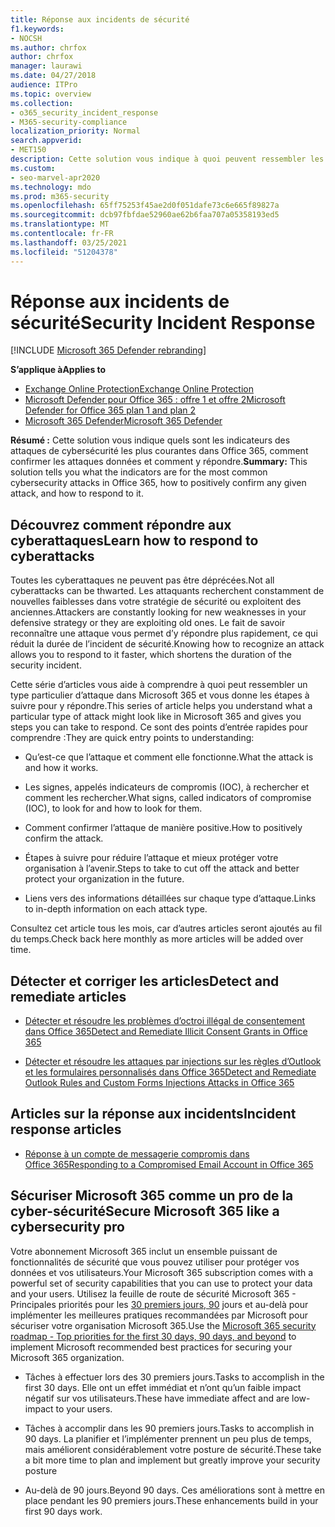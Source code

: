 ```yaml
---
title: Réponse aux incidents de sécurité
f1.keywords:
- NOCSH
ms.author: chrfox
author: chrfox
manager: laurawi
ms.date: 04/27/2018
audience: ITPro
ms.topic: overview
ms.collection:
- o365_security_incident_response
- M365-security-compliance
localization_priority: Normal
search.appverid:
- MET150
description: Cette solution vous indique à quoi peuvent ressembler les attaques de cybersécurité les plus courantes dans Microsoft 365 et comment y répondre
ms.custom:
- seo-marvel-apr2020
ms.technology: mdo
ms.prod: m365-security
ms.openlocfilehash: 65ff75253f45ae2d0f051dafe73c6e665f89827a
ms.sourcegitcommit: dcb97fbfdae52960ae62b6faa707a05358193ed5
ms.translationtype: MT
ms.contentlocale: fr-FR
ms.lasthandoff: 03/25/2021
ms.locfileid: "51204378"
---
```

# <a name="security-incident-response"></a><span data-ttu-id="2f309-103">Réponse aux incidents de sécurité</span><span class="sxs-lookup"><span data-stu-id="2f309-103">Security Incident Response</span></span>

[!INCLUDE [Microsoft 365 Defender rebranding](../includes/microsoft-defender-for-office.md)]

<span data-ttu-id="2f309-104">**S’applique à**</span><span class="sxs-lookup"><span data-stu-id="2f309-104">**Applies to**</span></span>
- [<span data-ttu-id="2f309-105">Exchange Online Protection</span><span class="sxs-lookup"><span data-stu-id="2f309-105">Exchange Online Protection</span></span>](exchange-online-protection-overview.md)
- [<span data-ttu-id="2f309-106">Microsoft Defender pour Office 365 : offre 1 et offre 2</span><span class="sxs-lookup"><span data-stu-id="2f309-106">Microsoft Defender for Office 365 plan 1 and plan 2</span></span>](defender-for-office-365.md)
- [<span data-ttu-id="2f309-107">Microsoft 365 Defender</span><span class="sxs-lookup"><span data-stu-id="2f309-107">Microsoft 365 Defender</span></span>](../defender/microsoft-365-defender.md)

 <span data-ttu-id="2f309-108">**Résumé :** Cette solution vous indique quels sont les indicateurs des attaques de cybersécurité les plus courantes dans Office 365, comment confirmer les attaques données et comment y répondre.</span><span class="sxs-lookup"><span data-stu-id="2f309-108">**Summary:** This solution tells you what the indicators are for the most common cybersecurity attacks in Office 365, how to positively confirm any given attack, and how to respond to it.</span></span>

## <a name="learn-how-to-respond-to-cyberattacks"></a><span data-ttu-id="2f309-109">Découvrez comment répondre aux cyberattaques</span><span class="sxs-lookup"><span data-stu-id="2f309-109">Learn how to respond to cyberattacks</span></span>

<span data-ttu-id="2f309-110">Toutes les cyberattaques ne peuvent pas être déprécées.</span><span class="sxs-lookup"><span data-stu-id="2f309-110">Not all cyberattacks can be thwarted.</span></span> <span data-ttu-id="2f309-111">Les attaquants recherchent constamment de nouvelles faiblesses dans votre stratégie de sécurité ou exploitent des anciennes.</span><span class="sxs-lookup"><span data-stu-id="2f309-111">Attackers are constantly looking for new weaknesses in your defensive strategy or they are exploiting old ones.</span></span> <span data-ttu-id="2f309-112">Le fait de savoir reconnaître une attaque vous permet d’y répondre plus rapidement, ce qui réduit la durée de l’incident de sécurité.</span><span class="sxs-lookup"><span data-stu-id="2f309-112">Knowing how to recognize an attack allows you to respond to it faster, which shortens the duration of the security incident.</span></span>

<span data-ttu-id="2f309-113">Cette série d’articles vous aide à comprendre à quoi peut ressembler un type particulier d’attaque dans Microsoft 365 et vous donne les étapes à suivre pour y répondre.</span><span class="sxs-lookup"><span data-stu-id="2f309-113">This series of article helps you understand what a particular type of attack might look like in Microsoft 365 and gives you steps you can take to respond.</span></span> <span data-ttu-id="2f309-114">Ce sont des points d’entrée rapides pour comprendre :</span><span class="sxs-lookup"><span data-stu-id="2f309-114">They are quick entry points to understanding:</span></span>

- <span data-ttu-id="2f309-115">Qu’est-ce que l’attaque et comment elle fonctionne.</span><span class="sxs-lookup"><span data-stu-id="2f309-115">What the attack is and how it works.</span></span>

- <span data-ttu-id="2f309-116">Les signes, appelés indicateurs de compromis (IOC), à rechercher et comment les rechercher.</span><span class="sxs-lookup"><span data-stu-id="2f309-116">What signs, called indicators of compromise (IOC), to look for and how to look for them.</span></span>

- <span data-ttu-id="2f309-117">Comment confirmer l’attaque de manière positive.</span><span class="sxs-lookup"><span data-stu-id="2f309-117">How to positively confirm the attack.</span></span>

- <span data-ttu-id="2f309-118">Étapes à suivre pour réduire l’attaque et mieux protéger votre organisation à l’avenir.</span><span class="sxs-lookup"><span data-stu-id="2f309-118">Steps to take to cut off the attack and better protect your organization in the future.</span></span>

- <span data-ttu-id="2f309-119">Liens vers des informations détaillées sur chaque type d’attaque.</span><span class="sxs-lookup"><span data-stu-id="2f309-119">Links to in-depth information on each attack type.</span></span>

<span data-ttu-id="2f309-120">Consultez cet article tous les mois, car d’autres articles seront ajoutés au fil du temps.</span><span class="sxs-lookup"><span data-stu-id="2f309-120">Check back here monthly as more articles will be added over time.</span></span>

## <a name="detect-and-remediate-articles"></a><span data-ttu-id="2f309-121">Détecter et corriger les articles</span><span class="sxs-lookup"><span data-stu-id="2f309-121">Detect and remediate articles</span></span>

- [<span data-ttu-id="2f309-122">Détecter et résoudre les problèmes d’octroi illégal de consentement dans Office 365</span><span class="sxs-lookup"><span data-stu-id="2f309-122">Detect and Remediate Illicit Consent Grants in Office 365</span></span>](detect-and-remediate-illicit-consent-grants.md)

- [<span data-ttu-id="2f309-123">Détecter et résoudre les attaques par injections sur les règles d’Outlook et les formulaires personnalisés dans Office 365</span><span class="sxs-lookup"><span data-stu-id="2f309-123">Detect and Remediate Outlook Rules and Custom Forms Injections Attacks in Office 365</span></span>](detect-and-remediate-outlook-rules-forms-attack.md)

## <a name="incident-response-articles"></a><span data-ttu-id="2f309-124">Articles sur la réponse aux incidents</span><span class="sxs-lookup"><span data-stu-id="2f309-124">Incident response articles</span></span>

- [<span data-ttu-id="2f309-125">Réponse à un compte de messagerie compromis dans Office 365</span><span class="sxs-lookup"><span data-stu-id="2f309-125">Responding to a Compromised Email Account in Office 365</span></span>](responding-to-a-compromised-email-account.md)

## <a name="secure-microsoft-365-like-a-cybersecurity-pro"></a><span data-ttu-id="2f309-126">Sécuriser Microsoft 365 comme un pro de la cyber-sécurité</span><span class="sxs-lookup"><span data-stu-id="2f309-126">Secure Microsoft 365 like a cybersecurity pro</span></span>

<span data-ttu-id="2f309-127">Votre abonnement Microsoft 365 inclut un ensemble puissant de fonctionnalités de sécurité que vous pouvez utiliser pour protéger vos données et vos utilisateurs.</span><span class="sxs-lookup"><span data-stu-id="2f309-127">Your Microsoft 365 subscription comes with a powerful set of security capabilities that you can use to protect your data and your users.</span></span>  <span data-ttu-id="2f309-128">Utilisez la feuille de route de sécurité Microsoft 365 - Principales priorités pour les [30 premiers jours, 90](security-roadmap.md) jours et au-delà pour implémenter les meilleures pratiques recommandées par Microsoft pour sécuriser votre organisation Microsoft 365.</span><span class="sxs-lookup"><span data-stu-id="2f309-128">Use the [Microsoft 365 security roadmap - Top priorities for the first 30 days, 90 days, and beyond](security-roadmap.md) to implement Microsoft recommended best practices for securing your Microsoft 365 organization.</span></span>

- <span data-ttu-id="2f309-129">Tâches à effectuer lors des 30 premiers jours.</span><span class="sxs-lookup"><span data-stu-id="2f309-129">Tasks to accomplish in the first 30 days.</span></span>  <span data-ttu-id="2f309-130">Elle ont un effet immédiat et n’ont qu’un faible impact négatif sur vos utilisateurs.</span><span class="sxs-lookup"><span data-stu-id="2f309-130">These have immediate affect and are low-impact to your users.</span></span>

- <span data-ttu-id="2f309-131">Tâches à accomplir dans les 90 premiers jours.</span><span class="sxs-lookup"><span data-stu-id="2f309-131">Tasks to accomplish in 90 days.</span></span> <span data-ttu-id="2f309-132">La planifier et l’implémenter prennent un peu plus de temps, mais améliorent considérablement votre posture de sécurité.</span><span class="sxs-lookup"><span data-stu-id="2f309-132">These take a bit more time to plan and implement but greatly improve your security posture</span></span>

- <span data-ttu-id="2f309-133">Au-delà de 90 jours.</span><span class="sxs-lookup"><span data-stu-id="2f309-133">Beyond 90 days.</span></span> <span data-ttu-id="2f309-134">Ces améliorations sont à mettre en place pendant les 90 premiers jours.</span><span class="sxs-lookup"><span data-stu-id="2f309-134">These enhancements build in your first 90 days work.</span></span>
